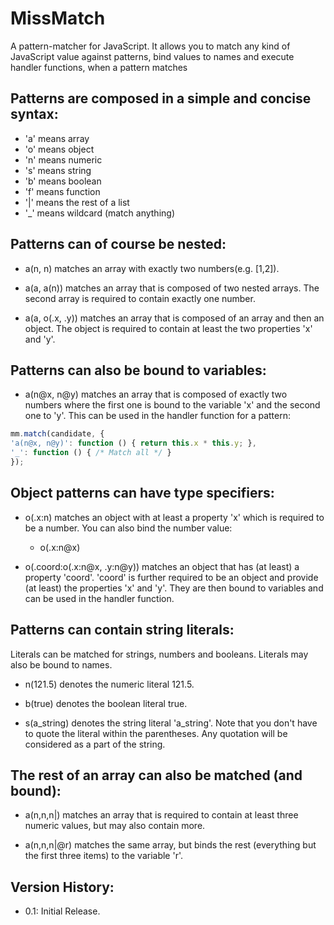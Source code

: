 MissMatch
=========

A pattern-matcher for JavaScript. It allows you to match any kind of
JavaScript value against patterns, bind values to names and execute
handler functions, when a pattern matches  

Patterns are composed in a simple and concise syntax:
-----------------------------------------------------

  - 'a' means array
  - 'o' means object
  - 'n' means numeric
  - 's' means string
  - 'b' means boolean
  - 'f' means function
  - '|' means the rest of a list
  - '_' means wildcard (match anything)


Patterns can of course be nested:
---------------------------------

  - a(n, n) matches an array with exactly two numbers(e.g. [1,2]).  
  
  - a(a, a(n)) matches an array that is composed of two nested arrays. The second array is required to contain exactly one number.  
  
  - a(a, o(.x, .y)) matches an array that is composed of an array and then an object. The object is required to contain at least 
    the two properties 'x' and 'y'.  


Patterns can also be bound to variables:
--------------------------------- 

  - a(n@x, n@y) matches an array that is composed of exactly two numbers where the first one is bound to the variable 'x' and the second one
    to 'y'. This can be used in the handler function for a pattern:  
    
```  js
mm.match(candidate, {   
'a(n@x, n@y)': function () { return this.x * this.y; },
'_': function () { /* Match all */ }
});  

```
    
Object patterns can have type specifiers:
-----------------------------------------

  - o(.x:n) matches an object with at least a property 'x' which is required to be a number. You can also bind the number value:  
    
      * o(.x:n@x)  
      
  - o(.coord:o(.x:n@x, .y:n@y)) matches an object that has (at least) a property 'coord'. 'coord' is further required to be an object and provide
    (at least) the properties 'x' and 'y'. They are then bound to variables and can be used in the handler function.  
    

Patterns can contain string literals:
-------------------------------------

  Literals can be matched for strings, numbers and booleans. Literals may also be bound to names.
  
  - n(121.5) denotes the numeric literal 121.5.
  
  - b(true) denotes the boolean literal true.
  
  - s(a_string) denotes the string literal 'a_string'. Note that you don't have to quote the literal within the parentheses. Any quotation will be considered as a part of the string.
    
    
The rest of an array can also be matched (and bound):
-----------------------------------------------------

  - a(n,n,n|) matches an array that is required to contain at least three numeric values, but may also contain more.  
    
  - a(n,n,n|@r) matches the same array, but binds the rest (everything but the first three items) to the variable 'r'.  



Version History:
----------------

  - 0.1: Initial Release.  
